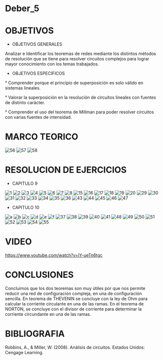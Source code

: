 # Deber_5
# OBJETIVOS
* OBJETIVOS GENERALES

Analizar e Identificar los teoremas de redes mediante los distintos métodos de resolución que se tiene 
para resolver circuitos complejos para lograr mayor conocimiento con los temas trabajados.
* OBJETIVOS ESPECIFICOS

° Comprender porque el principio de superposición es solo válido en
sistemas lineales.

° Valorar la superposición en la resolución de circuitos lineales con
fuentes de distinto carácter.

° Comprender el uso del teorema de Millman para poder resolver circuitos con varias fuentes de intensidad.

# MARCO TEORICO
![56](https://user-images.githubusercontent.com/85193519/126658178-74b8e9c2-0adc-47df-9c62-57dd3af8bfbe.jpg)
![57](https://user-images.githubusercontent.com/85193519/126658198-2071af59-b7db-476a-9e3d-7f140b762c43.jpg)
![58](https://user-images.githubusercontent.com/85193519/126658219-60cbdb3f-1a99-42b3-b1b4-43415ad8732a.jpg)

# RESOLUCION DE EJERCICIOS
* CAPITULO 9

![1](https://user-images.githubusercontent.com/85193519/126575299-f4b07f6f-e3ac-4a8f-935b-32dc6a8260f5.jpg)
![2](https://user-images.githubusercontent.com/85193519/126575308-10fdd182-05df-478c-beba-a092a17e0b6d.jpg)
![3](https://user-images.githubusercontent.com/85193519/126575313-636d7f13-d889-4f2c-967f-efbcc2365476.jpg)
![4](https://user-images.githubusercontent.com/85193519/126575316-680c429b-3c80-4180-b1d3-1c7b0a593741.jpg)
![5](https://user-images.githubusercontent.com/85193519/126575322-8b7822e7-5e0c-48be-b4e9-73d7c9f90b08.jpg)
![6](https://user-images.githubusercontent.com/85193519/126575330-7978cce6-42d9-4569-a64b-ef5a0a5bdcfd.jpg)
![7](https://user-images.githubusercontent.com/85193519/126575337-63ead4e2-08e0-4e6d-9540-d015eba5ea0e.jpg)
![8](https://user-images.githubusercontent.com/85193519/126575340-dedf06ec-f582-41be-844a-11006bbc277c.jpg)
![15](https://user-images.githubusercontent.com/85193519/126585777-cf945ac5-e7dc-4089-9071-74dd4854b9ac.jpg)
![16](https://user-images.githubusercontent.com/85193519/126585810-191415b5-16ba-42f2-ab14-c30f7375b0c9.jpg)
![17](https://user-images.githubusercontent.com/85193519/126585819-61087776-9f33-4727-ab46-0a62814a8f03.jpg)
![18](https://user-images.githubusercontent.com/85193519/126585832-0c4e74e9-6ed2-4347-9f45-957cc922ca69.jpg)
![19](https://user-images.githubusercontent.com/85193519/126585845-d7d07f02-7c7d-4671-a804-62dfdff76d33.jpg)
![20](https://user-images.githubusercontent.com/85193519/126585853-863965d5-0b8f-40da-a648-c92752bc1fc5.jpg)
![29](https://user-images.githubusercontent.com/85193519/126564630-031e7e17-c54c-43c6-8b67-3a11b29a6fc9.jpg)
![30](https://user-images.githubusercontent.com/85193519/126564641-b5618eaa-5ee3-41dc-9f4a-e6fb653e936e.jpg)
![31](https://user-images.githubusercontent.com/85193519/126564655-b718f065-3df7-48e5-be1d-1441a0f8a1f2.jpg)
![32](https://user-images.githubusercontent.com/85193519/126564666-23def38b-cf68-4468-a72c-e638b3e7e2e2.jpg)
![33](https://user-images.githubusercontent.com/85193519/126564678-b5944b9e-f9f1-4188-9f1d-c31de695ce03.jpg)
![34](https://user-images.githubusercontent.com/85193519/126564687-962f95cb-5031-4826-9b92-8849cf39c610.jpg)
![35](https://user-images.githubusercontent.com/85193519/126564706-81ccb2f0-5449-49a0-8a9a-18efedcc3787.jpg)
![36](https://user-images.githubusercontent.com/85193519/126564720-ca7d0089-0383-44ad-aca4-eef45ad5c919.jpg)
![43](https://user-images.githubusercontent.com/85193519/126657285-516ae97d-e868-4892-961a-088cca145920.jpg)
![44](https://user-images.githubusercontent.com/85193519/126657306-e14c24df-1b21-43f8-b252-2f162b576c16.jpg)
![45](https://user-images.githubusercontent.com/85193519/126657323-f690821f-3fe8-429f-9e74-7020ed4a6904.jpg)
![46](https://user-images.githubusercontent.com/85193519/126657340-6344c4a8-2958-48e9-b330-f541c93e89cf.jpg)
![47](https://user-images.githubusercontent.com/85193519/126657350-8affd192-e248-4411-8ddb-85f934048945.jpg)

* CAPITULO 10

![a](https://user-images.githubusercontent.com/85193519/126586176-1a7cf8e7-ccf3-4057-9c4a-92ab78f149d2.jpg)
![b](https://user-images.githubusercontent.com/85193519/126586192-098e2e15-0a1a-46ea-b76a-46a95e757316.jpg)
![c](https://user-images.githubusercontent.com/85193519/126586197-a8e451cb-72fb-4e7b-a46a-a85baf6a0a32.jpg)
![d](https://user-images.githubusercontent.com/85193519/126586204-34dc4e1f-9a06-44d5-95f7-f467909485bc.jpg)
![e](https://user-images.githubusercontent.com/85193519/126586215-a3eef407-db5b-4d79-9919-4624ef68260f.jpg)
![f](https://user-images.githubusercontent.com/85193519/126586222-c0f2efe3-58c4-445b-ad5e-1e0a37d1352b.jpg)
![37](https://user-images.githubusercontent.com/85193519/126564774-45049dbc-acfa-4ee5-80cf-85a31f1f693c.jpg)
![38](https://user-images.githubusercontent.com/85193519/126564785-35befe1e-090e-4f79-a246-2c1244b6f3c6.jpg)
![39](https://user-images.githubusercontent.com/85193519/126564802-92c98a92-0762-45e8-a60c-be8a85768734.jpg)
![40](https://user-images.githubusercontent.com/85193519/126564814-22f09f43-0924-452a-8569-367616102a6c.jpg)
![41](https://user-images.githubusercontent.com/85193519/126564823-301347e7-6a5b-4f70-b8c1-c875941626c0.jpg)
![48](https://user-images.githubusercontent.com/85193519/126657373-6eef4a7c-9eb2-4bfe-aae4-ca1744229244.jpg)
![49](https://user-images.githubusercontent.com/85193519/126657389-365b8945-68b2-4b1d-a3a7-e29b2fd4a546.jpg)
![50](https://user-images.githubusercontent.com/85193519/126657412-7dadd04d-88c6-49f4-986f-7199d4d1b77b.jpg)
![51](https://user-images.githubusercontent.com/85193519/126657424-84204c24-0f3f-4560-8ebd-7875104bebdf.jpg)
![52](https://user-images.githubusercontent.com/85193519/126657445-882b03be-ad37-40b6-b14f-bf239567c637.jpg)
![53](https://user-images.githubusercontent.com/85193519/126657466-ae3eeba4-9b70-4022-8a1f-0052c6e61fb1.jpg)
![54](https://user-images.githubusercontent.com/85193519/126657485-f84c9f80-2bac-4156-adba-3d45b26b367d.jpg)
![55](https://user-images.githubusercontent.com/85193519/126657504-a8bfd8b0-a361-43f6-a3ea-0745fb0f5a6f.jpg)

# VIDEO
https://www.youtube.com/watch?v=lY-ueTn6tgc
# CONCLUSIONES
Concluimos que los dos teoremas son muy útiles por que nos permite reducir una red de configuración compleja, en una de configuración sencilla.
En teorema de THEVENIN se concluye con la ley de Ohm para calcular la corriente circulante en una de las ramas.
En el teorema de NORTON, se concluye con el divisor de corriente para determinar la corriente circundante en una de las ramas.
# BIBLIOGRAFIA
Robbins, A., & Miller, W. (2008). Análisis de circuitos. Estados Unidos: Cengage Learning.

